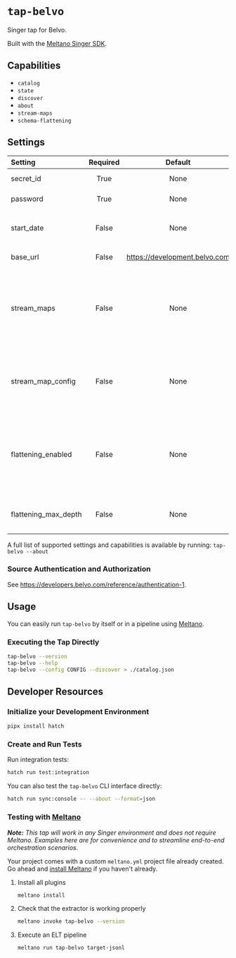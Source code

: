 # `tap-belvo`

Singer tap for Belvo.

Built with the [Meltano Singer SDK](https://sdk.meltano.com).

## Capabilities

* `catalog`
* `state`
* `discover`
* `about`
* `stream-maps`
* `schema-flattening`

## Settings

| Setting             | Required | Default | Description |
|:--------------------|:--------:|:-------:|:------------|
| secret_id           | True     | None    | Belvo API secret ID. |
| password            | True     | None    | Belvo API password. |
| start_date          | False    | None    | Earliest datetime to get data from |
| base_url            | False    | https://development.belvo.com | Base URL for the Belvo API |
| stream_maps         | False    | None    | Config object for stream maps capability. For more information check out [Stream Maps](https://sdk.meltano.com/en/latest/stream_maps.html). |
| stream_map_config   | False    | None    | User-defined config values to be used within map expressions. |
| flattening_enabled  | False    | None    | 'True' to enable schema flattening and automatically expand nested properties. |
| flattening_max_depth| False    | None    | The max depth to flatten schemas. |

A full list of supported settings and capabilities is available by running: `tap-belvo --about`

### Source Authentication and Authorization

See https://developers.belvo.com/reference/authentication-1.

## Usage

You can easily run `tap-belvo` by itself or in a pipeline using [Meltano](https://meltano.com/).

### Executing the Tap Directly

```bash
tap-belvo --version
tap-belvo --help
tap-belvo --config CONFIG --discover > ./catalog.json
```

## Developer Resources

### Initialize your Development Environment

```bash
pipx install hatch
```

### Create and Run Tests

Run integration tests:

```bash
hatch run test:integration
```

You can also test the `tap-belvo` CLI interface directly:

```bash
hatch run sync:console -- --about --format=json
```

### Testing with [Meltano](https://www.meltano.com)

_**Note:** This tap will work in any Singer environment and does not require Meltano.
Examples here are for convenience and to streamline end-to-end orchestration scenarios._

Your project comes with a custom `meltano.yml` project file already created. Go ahead and [install Meltano](https://docs.meltano.com/getting-started/installation/) if you haven't already.

1. Install all plugins

   ```bash
   meltano install
   ```

1. Check that the extractor is working properly

   ```bash
   meltano invoke tap-belvo --version
   ```

1. Execute an ELT pipeline

   ```bash
   meltano run tap-belvo target-jsonl
   ```
